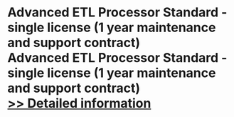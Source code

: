 # Advanced ETL Processor Standard - single license (1 year maintenance and support contract)<br />Advanced ETL Processor Standard - single license (1 year maintenance and support contract)<br />[>> Detailed information](https://secure.shareit.com/shareit/product.html?productid=300378669&affiliateid=200057808)